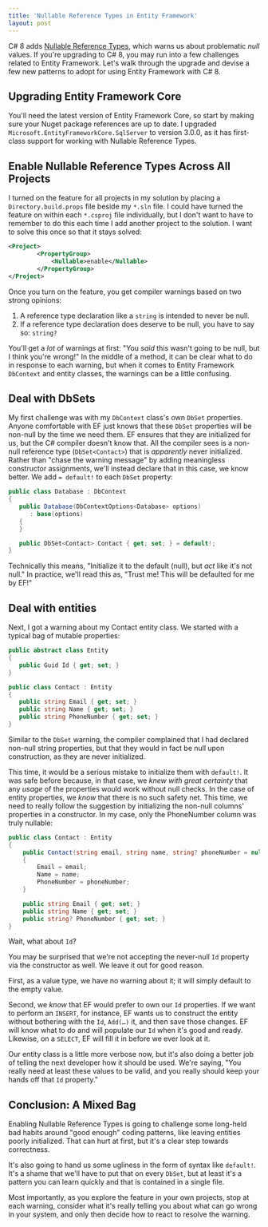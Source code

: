 ```yaml
---
title: 'Nullable Reference Types in Entity Framework'
layout: post
---
```


C# 8 adds [Nullable Reference Types](https://docs.microsoft.com/en-us/dotnet/csharp/nullable-references), which warns us about problematic *null* values. If you're upgrading to C# 8, you may run into a few challenges related to Entity Framework. Let's walk through the upgrade and devise a few new patterns to adopt for using Entity Framework with C# 8.

## Upgrading Entity Framework Core

You'll need the latest version of Entity Framework Core, so start by making sure your Nuget package references are up to date. I upgraded `Microsoft.EntityFrameworkCore.SqlServer` to version 3.0.0, as it has first-class support for working with Nullable Reference Types.

## Enable Nullable Reference Types Across All Projects

I turned on the feature for all projects in my solution by placing a `Directory.build.props` file beside my `*.sln` file. I could have turned the feature on within each `*.csproj` file individually, but I don't want to have to remember to do this each time I add another project to the solution. I want to solve this once so that it stays solved:

```xml
<Project>
        <PropertyGroup>
            <Nullable>enable</Nullable>
        </PropertyGroup>
</Project>
```

Once you turn on the feature, you get compiler warnings based on two strong opinions:

1. A reference type declaration like a `string` is intended to never be null.
2. If a reference type declaration does deserve to be null, you have to say so: `string?`

You'll get a *lot* of warnings at first: "You *said* this wasn't going to be null, but I think you're wrong!" In the middle of a method, it can be clear what to do in response to each warning, but when it comes to Entity Framework `DbContext` and entity classes, the warnings can be a little confusing.

## Deal with DbSets

My first challenge was with my `DbContext` class's own `DbSet` properties. Anyone comfortable with EF just knows that these `DbSet` properties will be non-null by the time we need them. EF ensures that they are initialized for us, but the C# compiler doesn't know that. All the compiler sees is a non-null reference type (`DbSet<Contact>`) that is *apparently* never initialized. Rather than "chase the warning message" by adding meaningless constructor assignments, we'll instead declare that in this case, we know better. We add `= default!` to each `DbSet` property:

```cs
public class Database : DbContext
{
   public Database(DbContextOptions<Database> options)
      : base(options)
   {
   }

   public DbSet<Contact> Contact { get; set; } = default!;
}
```

Technically this means, "Initialize it to the default (null), but *act* like it's not null." In practice, we'll read this as, "Trust me! This will be defaulted for me by EF!"

## Deal with entities

Next, I got a warning about my Contact entity class. We started with a typical bag of mutable properties:

```cs
public abstract class Entity
{
   public Guid Id { get; set; }
}

public class Contact : Entity
{
   public string Email { get; set; }
   public string Name { get; set; }
   public string PhoneNumber { get; set; }
}
```

Similar to the `DbSet` warning, the compiler complained that I had declared non-null string properties, but that they would in fact be null upon construction, as they are never initialized.

This time, it would be a serious mistake to initialize them with `default!`. It was safe before because, in that case, we *knew with great certainty* that any *usage* of the properties would work without null checks. In the case of entity properties, we *know* that there is no such safety net. This time, we need to really follow the suggestion by initializing the non-null columns' properties in a constructor. In my case, only the PhoneNumber column was truly nullable:

```cs
public class Contact : Entity
{
    public Contact(string email, string name, string? phoneNumber = null)
    {
        Email = email;
        Name = name;
        PhoneNumber = phoneNumber;
    }

    public string Email { get; set; }
    public string Name { get; set; }
    public string? PhoneNumber { get; set; }
}
```

Wait, what about `Id`?

You may be surprised that we're not accepting the never-null `Id` property via the constructor as well. We leave it out for good reason.

First, as a value type, we have no warning about it; it will simply default to the empty value.

Second, we *know* that EF would prefer to own our `Id` properties. If we want to perform an `INSERT`, for instance, EF wants us to construct the entity without bothering with the `Id`, `Add(…)` it, and then save those changes. EF will know what to do and will populate our `Id` when it's good and ready. Likewise, on a `SELECT`, EF will fill it in before we ever look at it.

Our entity class is a little more verbose now, but it's also doing a better job of telling the next developer how it should be used. We're saying, "You really need at least these values to be valid, and you really should keep your hands off that `Id` property."

## Conclusion: A Mixed Bag

Enabling Nullable Reference Types is going to challenge some long-held bad habits around "good enough" coding patterns, like leaving entities poorly initialized. That can hurt at first, but it's a clear step towards correctness.

It's also going to hand us some ugliness in the form of syntax like `default!`. It's a shame that we'll have to put that on every `DbSet`, but at least it's a pattern you can learn quickly and that is contained in a single file.

Most importantly, as you explore the feature in your own projects, stop at each warning, consider what it's really telling you about what can go wrong in your system, and only then decide how to react to resolve the warning.